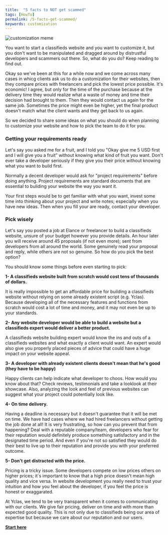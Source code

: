```yaml
---
title:  "5 facts to NOT get scammed"
tags: [HowTo]
permalink: /5-facts-get-scammed/
keywords: customization
---
```

![customization meme](//open-classifieds.com/wp-content/uploads/2014/04/customization-meme1.jpg)

You want to start a classifieds website and you want to customize it, but you don't want to be manipulated and dragged around by distrustful developers and scammers out there. So, what do you do? Keep reading to find out.

Okay so we've been at this for a while now and we come across many cases in whicg clients ask us to do a customization for their websites, then they compare prices with freelancers and pick the lowest price possible. It's economic! I agree, but only for the time of the purchase because at the delivery time they would realize what a waste of money and time their decision had brought to them. Then they would contact us again for the same job. Sometimes the price might even be higher, yet the final product doesn't match what the client wants and they get back to us again.

So we decided to share some ideas on what you should do when planning to customize your website and how to pick the team to do it for you.

### Getting your requirements ready

Let's say you asked me for a fruit, and I told you "Okay give me 5 USD first and I will give you a fruit” without knowing what kind of fruit you want. Don't ever take a developer seriously if they give you their price without knowing what you want to build first.

Normally a decent developer would ask for "project requirements" before doing anything. Project requirements are standard documents that are essential to buliding your website the way you want it. 

Your first steps would be to get familiar with what you want, invest some time into thinking about your project and write notes; especially when you have new ideas. Then when you fill your are ready, contact your developer.

### Pick wisely

Let's say you posted a job at Elance or freelancer to build a classifieds website, unsure of your budget however you provide details. An hour later you will receive around 45 proposals (if not even more); sent from developers from all around the world. Some genuinely read your proposal and reply, while others are not so genuine. So how do you pick the best option?

You should know some things before even starting to pick:

**1- A classifieds website built from scratch would cost tens of thousands of dollars.**

It is really impossible to get an affordable price for building a classifieds website without relying on some already existent script (e.g. Yclas). Because developing all of the necessary features and functions from scratch would cost a lot of time and money, and it may not even be up to your standards.

**2- Any website developer would be able to build a website but a classifieds expert would deliver a better product.**

A classifieds website building expert would know the ins and outs of a classifieds websites and what exactly a client would want. An expert would also give you properly placed pieces of advice that could have a huge impact on your website appeal.

**3- A developer with already existent clients doesn't mean that he's good (they have to be happy)**

Happy clients can help indicate what developer to choos. How would you know about that? Check reviews, testimonials and take a looklook at their showcase. Also, analyzing the look and feel of previous websites can suggest what your project could potentially look like.

**4- On time delivery.**

Having a deadline is necessary but it doesn't guarantee that it will be met on time. We have had cases where we had hired freelancers without getting the job done at all! It is very frustrating, so how can you prevent that from happening? Deal with a reputable company/team, developers who fear for their reputation would definitely produce something satisfactory and in the designated time period. And even if you're not so satisfied they would do their best to live up to their reputation and provide you with your preferred outcome.

**5- Don't get distracted with the price.**

Pricing is a tricky issue. Some developers compete on low prices others on higher prices; it´s important to know that a high price doesn't mean high quality and vice versa. In website development you really need to trust your intuition and how you feel about the developer, if you feel the price is honest or exaggarated.

At Yclas, we tend to be very transparent when it comes to communicating with our clients. We give fair pricing, deliver on time and with more than expected good quality. This is not only due to classifieds being our area of expertise but because we care about our reputation and our users. 

**[Start here](https://yclas.com/customization-potential.html)**
